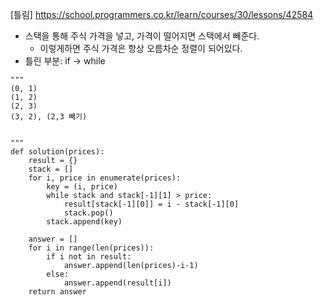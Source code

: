 [틀림] https://school.programmers.co.kr/learn/courses/30/lessons/42584
- 스택을 통해 주식 가격을 넣고, 가격이 떨어지면 스택에서 빼준다.
	- 이렇게하면 주식 가격은 항상 오름차순 정렬이 되어있다.
- 틀린 부분: if -> while

```
"""
(0, 1)
(1, 2)
(2, 3)
(3, 2), (2,3 빼기)


"""
def solution(prices):
    result = {}
    stack = []
    for i, price in enumerate(prices):
        key = (i, price)
        while stack and stack[-1][1] > price:
            result[stack[-1][0]] = i - stack[-1][0]
            stack.pop()
        stack.append(key)
        
    answer = []
    for i in range(len(prices)):
        if i not in result:
            answer.append(len(prices)-i-1)
        else:
            answer.append(result[i])
    return answer
```
